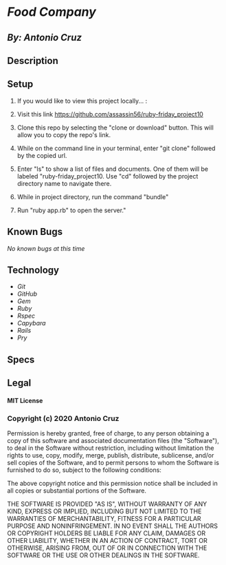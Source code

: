 # _Food Company_
## _By: Antonio Cruz_
## Description


## Setup


1. If you would like to view this project locally... :

2. Visit this link https://github.com/assassin56/ruby-friday_project10
 
3. Clone this repo by selecting the "clone or download" button. This will allow you to copy the repo's link.

4. While on the command line in your terminal, enter "git clone" followed by the copied url.

5. Enter "ls" to show a list of files and documents. One of them will be labeled "ruby-friday_project10. Use "cd" followed by the project directory name to navigate there.

6. While in project directory, run the command "bundle"

7. Run "ruby app.rb" to open the server."

## Known Bugs
_No known bugs at this time_

## Technology

* _Git_
* _GitHub_
* _Gem_
* _Ruby_
* _Rspec_
* _Capybara_
* _Rails_
* _Pry_


## Specs

## Legal

#### MIT License

### Copyright (c) 2020 Antonio Cruz

Permission is hereby granted, free of charge, to any person obtaining a copy
of this software and associated documentation files (the "Software"), to deal
in the Software without restriction, including without limitation the rights
to use, copy, modify, merge, publish, distribute, sublicense, and/or sell
copies of the Software, and to permit persons to whom the Software is
furnished to do so, subject to the following conditions:

The above copyright notice and this permission notice shall be included in all
copies or substantial portions of the Software.

THE SOFTWARE IS PROVIDED "AS IS", WITHOUT WARRANTY OF ANY KIND, EXPRESS OR
IMPLIED, INCLUDING BUT NOT LIMITED TO THE WARRANTIES OF MERCHANTABILITY,
FITNESS FOR A PARTICULAR PURPOSE AND NONINFRINGEMENT. IN NO EVENT SHALL THE
AUTHORS OR COPYRIGHT HOLDERS BE LIABLE FOR ANY CLAIM, DAMAGES OR OTHER
LIABILITY, WHETHER IN AN ACTION OF CONTRACT, TORT OR OTHERWISE, ARISING FROM,
OUT OF OR IN CONNECTION WITH THE SOFTWARE OR THE USE OR OTHER DEALINGS IN THE
SOFTWARE.
